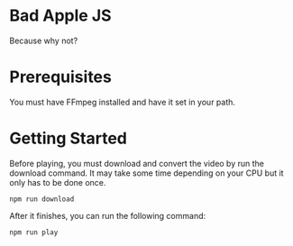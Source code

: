 # Bad Apple JS
Because why not?

# Prerequisites
You must have FFmpeg installed and have it set in your path.

# Getting Started

Before playing, you must download and convert the video by run the download command. It may take some time depending on your CPU but it only has to be done once.
```
npm run download
```
After it finishes,  you can run the following command:
```
npm run play
```